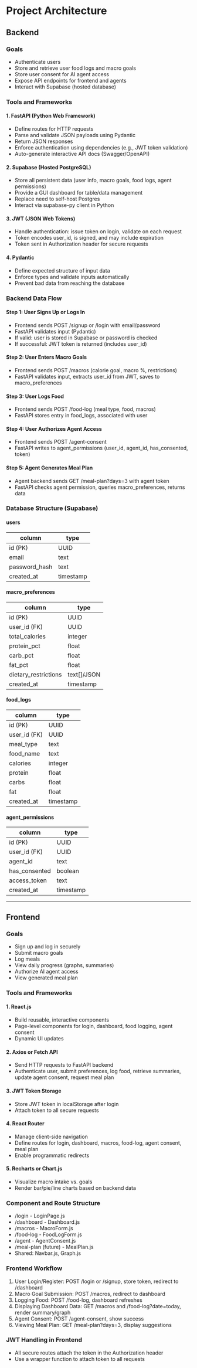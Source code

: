 # Project Architecture

## Backend

### Goals
- Authenticate users
- Store and retrieve user food logs and macro goals
- Store user consent for AI agent access
- Expose API endpoints for frontend and agents
- Interact with Supabase (hosted database)

### Tools and Frameworks

#### 1. FastAPI (Python Web Framework)
- Define routes for HTTP requests
- Parse and validate JSON payloads using Pydantic
- Return JSON responses
- Enforce authentication using dependencies (e.g., JWT token validation)
- Auto-generate interactive API docs (Swagger/OpenAPI)

#### 2. Supabase (Hosted PostgreSQL)
- Store all persistent data (user info, macro goals, food logs, agent permissions)
- Provide a GUI dashboard for table/data management
- Replace need to self-host Postgres
- Interact via supabase-py client in Python

#### 3. JWT (JSON Web Tokens)
- Handle authentication: issue token on login, validate on each request
- Token encodes user_id, is signed, and may include expiration
- Token sent in Authorization header for secure requests

#### 4. Pydantic
- Define expected structure of input data
- Enforce types and validate inputs automatically
- Prevent bad data from reaching the database

### Backend Data Flow

#### Step 1: User Signs Up or Logs In
- Frontend sends POST /signup or /login with email/password
- FastAPI validates input (Pydantic)
- If valid: user is stored in Supabase or password is checked
- If successful: JWT token is returned (includes user_id)

#### Step 2: User Enters Macro Goals
- Frontend sends POST /macros (calorie goal, macro %, restrictions)
- FastAPI validates input, extracts user_id from JWT, saves to macro_preferences

#### Step 3: User Logs Food
- Frontend sends POST /food-log (meal type, food, macros)
- FastAPI stores entry in food_logs, associated with user

#### Step 4: User Authorizes Agent Access
- Frontend sends POST /agent-consent
- FastAPI writes to agent_permissions (user_id, agent_id, has_consented, token)

#### Step 5: Agent Generates Meal Plan
- Agent backend sends GET /meal-plan?days=3 with agent token
- FastAPI checks agent permission, queries macro_preferences, returns data

### Database Structure (Supabase)

#### users
| column        | type      |
|--------------|-----------|
| id (PK)      | UUID      |
| email        | text      |
| password_hash| text      |
| created_at   | timestamp |

#### macro_preferences
| column              | type      |
|---------------------|-----------|
| id (PK)             | UUID      |
| user_id (FK)        | UUID      |
| total_calories      | integer   |
| protein_pct         | float     |
| carb_pct            | float     |
| fat_pct             | float     |
| dietary_restrictions| text[]/JSON|
| created_at          | timestamp |

#### food_logs
| column      | type      |
|-------------|-----------|
| id (PK)     | UUID      |
| user_id (FK)| UUID      |
| meal_type   | text      |
| food_name   | text      |
| calories    | integer   |
| protein     | float     |
| carbs       | float     |
| fat         | float     |
| created_at  | timestamp |

#### agent_permissions
| column      | type      |
|-------------|-----------|
| id (PK)     | UUID      |
| user_id (FK)| UUID      |
| agent_id    | text      |
| has_consented| boolean  |
| access_token| text      |
| created_at  | timestamp |

---

## Frontend

### Goals
- Sign up and log in securely
- Submit macro goals
- Log meals
- View daily progress (graphs, summaries)
- Authorize AI agent access
- View generated meal plan

### Tools and Frameworks

#### 1. React.js
- Build reusable, interactive components
- Page-level components for login, dashboard, food logging, agent consent
- Dynamic UI updates

#### 2. Axios or Fetch API
- Send HTTP requests to FastAPI backend
- Authenticate user, submit preferences, log food, retrieve summaries, update agent consent, request meal plan

#### 3. JWT Token Storage
- Store JWT token in localStorage after login
- Attach token to all secure requests

#### 4. React Router
- Manage client-side navigation
- Define routes for login, dashboard, macros, food-log, agent consent, meal plan
- Enable programmatic redirects

#### 5. Recharts or Chart.js
- Visualize macro intake vs. goals
- Render bar/pie/line charts based on backend data

### Component and Route Structure
- /login - LoginPage.js
- /dashboard - Dashboard.js
- /macros - MacroForm.js
- /food-log - FoodLogForm.js
- /agent - AgentConsent.js
- /meal-plan (future) - MealPlan.js
- Shared: Navbar.js, Graph.js

### Frontend Workflow
1. User Login/Register: POST /login or /signup, store token, redirect to /dashboard
2. Macro Goal Submission: POST /macros, redirect to dashboard
3. Logging Food: POST /food-log, dashboard refreshes
4. Displaying Dashboard Data: GET /macros and /food-log?date=today, render summary/graph
5. Agent Consent: POST /agent-consent, show success
6. Viewing Meal Plan: GET /meal-plan?days=3, display suggestions

### JWT Handling in Frontend
- All secure routes attach the token in the Authorization header
- Use a wrapper function to attach token to all requests 